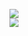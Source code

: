 [![](https://img.shields.io/badge/Made%20With-Github%20Spray-lightgrey.svg?style=for-the-badge&logo=github)](https://github.com/Annihil/github-spray#6467)  
[![](https://i.imgur.com/2DrTn0Z.gif)](https://github.com/Annihil/github-spray)